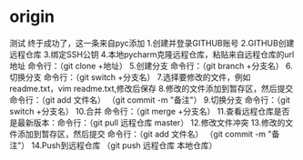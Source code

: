 # origin
测试
终于成功了，这一条来自pyc添加
1.创建并登录GITHUB账号
2.GITHUB创建远程仓库
3.绑定SSH公钥
4.本地pycharm克隆远程仓库，粘贴来自远程仓库的url地址
命令行：（git clone +地址）
5.创建分支 命令行：（git branch +分支名）
6.切换分支 命令行：（git switch +分支名）
7.选择要修改的文件，例如readme.txt，vim readme.txt,修改后保存
8.修改的文件添加到暂存区，然后提交
命令行：（git add 文件名） （git commit -m "备注"）
9.切换分支 命令行：（git switch +分支名）
10.合并 命令行：（git merge +分支名）
11.查看远程仓库是否是最新版本：命令行：（git pull 远程仓库 master）
12.修改文件冲突
13.修改的文件添加到暂存区，然后提交
命令行：（git add 文件名） （git commit -m "备注"）
14.Push到远程仓库 （git push 远程仓库 本地仓库）